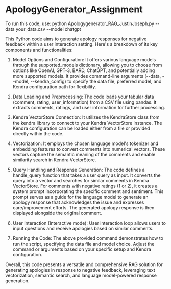 # ApologyGenerator_Assignment
To run this code, use:
python Apologygenerator_RAG_JustinJoseph.py --data your_data.csv --model chatgpt


This Python code aims to generate apology responses for negative feedback within a user interaction setting. Here's a breakdown of its key components and functionalities:

1. Model Options and Configuration:
It offers various language models through the supported_models dictionary, allowing you to choose from options like OpenAI, GPT-3, BARD, ChatGPT, and potentially adding more supported models.
It provides command-line arguments (--data, --model, --kendra_config) to specify the data file, preferred model, and Kendra configuration path for flexibility.

2. Data Loading and Preprocessing:
The code loads your tabular data (comment, rating, user_information) from a CSV file using pandas.
It extracts comments, ratings, and user information for further processing.

3. Kendra VectorStore Connection:
It utilizes the KendraStore class from the kendra library to connect to your Kendra VectorStore instance.
The Kendra configuration can be loaded either from a file or provided directly within the code.

4. Vectorization:
It employs the chosen language model's tokenizer and embedding features to convert comments into numerical vectors.
These vectors capture the semantic meaning of the comments and enable similarity search in Kendra VectorStore.

5. Query Handling and Response Generation:
The code defines a handle_query function that takes a user query as input.
It converts the query into a vector and searches for similar comments in Kendra VectorStore.
For comments with negative ratings (1 or 2), it creates a system prompt incorporating the specific comment and sentiment.
This prompt serves as a guide for the language model to generate an apology response that acknowledges the issue and expresses care/improvement efforts.
The generated apology response is then displayed alongside the original comment.

6. User Interaction (Interactive mode):
User interaction loop allows users to input questions and receive apologies based on similar comments.

8. Running the Code:
The above provided command demonstrates how to run the script, specifying the data file and model choice.
Adjust the command or arguments based on your specific setup and Kendra configuration.

Overall, this code presents a versatile and comprehensive RAG solution for generating apologies in response to negative feedback, leveraging text vectorization, semantic search, and language model-powered response generation.
